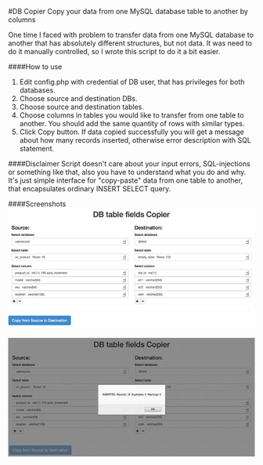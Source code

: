 #DB Copier
Copy your data from one MySQL database table to another by columns

One time I faced with problem to transfer data from one MySQL database to another that has absolutely different structures, but not data.
It was need to do it manually controlled, so I wrote this script to do it a bit easier.

####How to use
1. Edit config.php with credential of DB user, that has privileges for both databases.
2. Choose source and destination DBs.
3. Choose source and destination tables.
4. Choose columns in tables you would like to transfer from one table to another. You should add the same quantity of rows with similar types.
5. Click Copy button. If data copied successfully you will get a message about how many records inserted, otherwise error description with SQL statement.

####Disclaimer
Script doesn't care about your input errors, SQL-injections or something like that, also you have to understand what you do and why. It's just simple interface for "copy-paste" data from one table to another, that encapsulates ordinary INSERT SELECT query.

####Screenshots
<img src="screenshot-1.jpg" /><br><br>
<img src="screenshot-2.jpg" />

